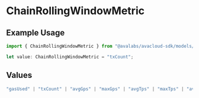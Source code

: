 # ChainRollingWindowMetric

## Example Usage

```typescript
import { ChainRollingWindowMetric } from "@avalabs/avacloud-sdk/models/components";

let value: ChainRollingWindowMetric = "txCount";
```

## Values

```typescript
"gasUsed" | "txCount" | "avgGps" | "maxGps" | "avgTps" | "maxTps" | "avgGasPrice" | "maxGasPrice"
```
